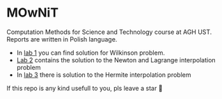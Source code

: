 # MOwNiT
Computation Methods for Science and Technology course at AGH UST. Reports are written in Polish language. 

* In [lab 1] you can find solution for Wilkinson problem.
* [Lab 2] contains the solution to the Newton and Lagrange interpolation problem
* In [lab 3] there is solution to the Hermite interpolation problem

[lab 1]: https://github.com/pvtrov/MOwNiT/tree/main/lab_1
[Lab 2]: https://github.com/pvtrov/MOwNiT/tree/main/lab_2
[lab 3]: https://github.com/pvtrov/MOwNiT/tree/main/lab_3

If this repo is any kind usefull to you, pls leave a star :star2:
